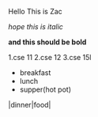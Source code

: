 Hello
This is Zac

*hope this is italic*

**and this should be bold**

1.cse 11
2.cse 12
3.cse 15l

* breakfast
* lunch
* supper(hot pot)

|dinner|food|

